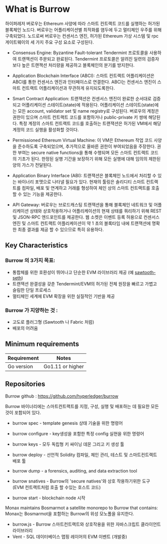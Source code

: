 # What is Burrow
하이퍼레저 버로우는 Ethereum 사양에 따라 스마트 컨트랙트 코드를 실행하는 허가된 블록체인 노드다. 버로우는 어플리케이션별 최적화를 염두에 두고 멀티체인 우주를 위해 구축되었다. 노드로써 버로우는 컨센서스 엔진, 허가된 Ethereum 가상 시스템 및 rpc 게이트웨이의 세 가지 주요 구성 요소로 구성된다. 

* Consensus Engine: Byzantine Fault-tolerant Tendermint 프로토콜을 사용하여 트랜잭션이 주문되고 완료된다. Tendermint 프로토콜은 알려진 일련의 검증자보다 높은 트랜잭션 처리량을 제공하고 블록체인의 분기를 방지한다.

* Application Blockchain Interface (ABCI): 스마트 컨트랙트 어플리케이션은 ABCI를 통한 컨센서스 엔진과 인터페이스로 연결한다. ABCI는 컨센서스 엔진이 스마트 컨트랙트 어플리케이션과 무관하게 유지되도록한다.

* Smart Contract Application: 트랜잭션은 컨센서스 엔진이 완료한 순서대로 검증되고 어플리케이션 스테이트(state)에 적용된다. 어플리케이션 스테이트(state)에는 모든 account, validator set 및 name registry로 구성된다. 버로우의 계정은 권한이 있으며 스마트 컨트랙트 코드를 포함하거나 public-private 키 쌍에 해당된다. 특정 계정의 스마트 컨트랙트 코드를 호출하는 트랜잭션은 허가된 VM에서 해당 계정의 코드 실행을 활성화할 것이다.

* Permissioned Ethereum Virtual Machine: 
이 VM은 Ethereum 작업 코드 사양을 준수하도록 구축되었으며, 추가적으로 올바른 권한이 부여되었음을 주장한다. 권한 부여는 secure native functions을 통해 수행되며 모든 스마트 컨트랙트 코드의 기초가 된다. 한정된 실행 기간을 보장하기 위해 모든 실행에 대해 임의의 제한된 양의 가스가 전달된다. 

* Application Binary Interface (ABI): 트랜잭션은 블록체인 노드에서 처리할 수 있는 바이너리 포맷으로 나타낼 필요가 있다. 현재의 툴링은 솔리디티 스마트 컨트랙트를 컴파일, 배포 및 연계하고 거래를 형성하여 체인 상의 스마트 컨트랙트를 호출할 수 있는 기능을 제공한다.

* API Gateway: 버로우는 브로드캐스팅 트랜잭션을 통해 블록체인 네트워크 및 어플리케이션 상태와 상호작용하거나 어플리케이션의 현재 상태를 쿼리하기 위해 REST 및 JSON-RPC 엔드포인트를 제공한다. 웹 소켓은 이벤트 등록 허용으로 컨센서스 엔진 및 스마트 컨트랙트 어플리케이션이 약 1 초의 블록타임 내에 트랜잭션에 명확한 최종 결과를 제공 할 수 있으므로 특히 유용하다.

## Key Characteristics
### Burrow 의 3가지 목표:
* 통합체를 위한 호환성이 뛰어나고 단순한 EVM 라이브러리 제공 (예 [sawtooth-seth](https://github.com/hyperledger/sawtooth-seth))
* 트랜잭션 완결성을 갖춘 Tendermint/EVM의 허가된 전체 원장을 빠르고 가볍고 슬림한 단일 프로세스
* 멀티체인 세계에 EVM 확장을 위한 실질적인 기반을 제공 
### Burrow 가 지양하는 것 :
* 고도로 플러그형 (Sawtooth 나 Fabric 처럼)
* 배포의 어려움


## Minimum requirements
Requirement|Notes
---|---
Go version | Go1.11 or higher


## Repositories
Burrow github : https://github.com/hyperledger/burrow

Burrow 바이너리에는 스마트컨트랙트를 지정, 구성, 실행 및 배포하는 데 필요한 모든 것이 포함되어 있다.

* burrow spec - template genesis 상태 기술을 위한 명령어
* burrow configure - key생성을 포함한 특정 config 실현을 위한 명령어
* burrow keys - 모두 독립형 키 싸이닝 데몬 그리고 키 생성 툴
* burrow deploy - 선언적 Solidity 컴파일, 체인 관리, 테스트 및 스마트컨트랙트 배포 툴
* burrow dump - a forensics, auditing, and data extraction tool
* burrow snatives - Burrow의 'secure natives'와 상호 작용하기위한 도구 (EVM 컨트랙트처럼 호출 할 수있는 호스트 코드)

* burrow start - blockchain node 시작


Monax maintains Bosmarmot a satellite monorepo to Burrow that contains:
Monax는 Bosmarmot을 포함하는 Burrow의 위성 모노폴을 유지한다.

* burrow.js - Burrow 스마트컨트랙트와 상호작용을 위한 자바스크립트 클라이언트 라이브러리
* Vent - SQL 데이터베이스 맵핑 레이어의 EVM 이벤트 (개발중)
